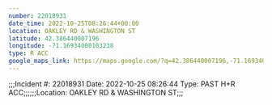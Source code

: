 ```yaml
---
number: 22018931
date_time: 2022-10-25T08:26:44+00:00
location: OAKLEY RD & WASHINGTON ST
latitude: 42.386440007196
longitude: -71.16934000103238
type: R ACC
google_maps_link: https://maps.google.com/?q=42.386440007196,-71.16934000103238
---
```


;;;Incident #: 22018931  Date: 2022-10-25 08:26:44   Type: PAST H+R ACC;;;;;;Location: OAKLEY RD & WASHINGTON ST;;;
